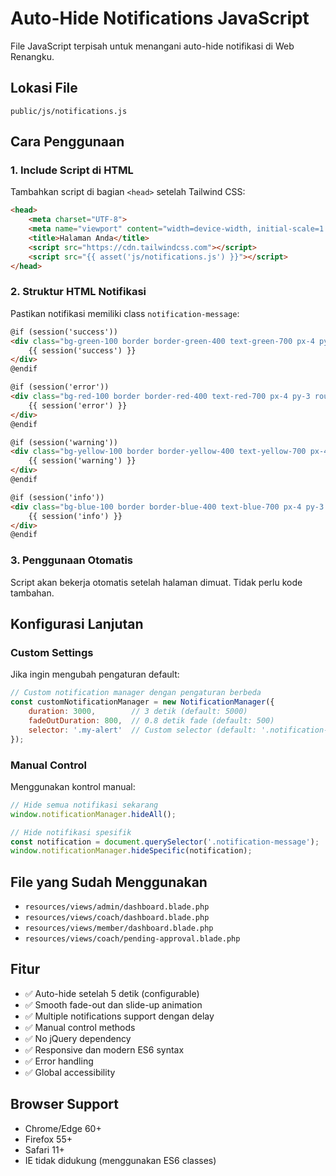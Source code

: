 # Auto-Hide Notifications JavaScript

File JavaScript terpisah untuk menangani auto-hide notifikasi di Web Renangku.

## Lokasi File
```
public/js/notifications.js
```

## Cara Penggunaan

### 1. Include Script di HTML
Tambahkan script di bagian `<head>` setelah Tailwind CSS:

```html
<head>
    <meta charset="UTF-8">
    <meta name="viewport" content="width=device-width, initial-scale=1.0">
    <title>Halaman Anda</title>
    <script src="https://cdn.tailwindcss.com"></script>
    <script src="{{ asset('js/notifications.js') }}"></script>
</head>
```

### 2. Struktur HTML Notifikasi
Pastikan notifikasi memiliki class `notification-message`:

```html
@if (session('success'))
<div class="bg-green-100 border border-green-400 text-green-700 px-4 py-3 rounded mb-4 notification-message">
    {{ session('success') }}
</div>
@endif

@if (session('error'))
<div class="bg-red-100 border border-red-400 text-red-700 px-4 py-3 rounded mb-4 notification-message">
    {{ session('error') }}
</div>
@endif

@if (session('warning'))
<div class="bg-yellow-100 border border-yellow-400 text-yellow-700 px-4 py-3 rounded mb-4 notification-message">
    {{ session('warning') }}
</div>
@endif

@if (session('info'))
<div class="bg-blue-100 border border-blue-400 text-blue-700 px-4 py-3 rounded mb-4 notification-message">
    {{ session('info') }}
</div>
@endif
```

### 3. Penggunaan Otomatis
Script akan bekerja otomatis setelah halaman dimuat. Tidak perlu kode tambahan.

## Konfigurasi Lanjutan

### Custom Settings
Jika ingin mengubah pengaturan default:

```javascript
// Custom notification manager dengan pengaturan berbeda
const customNotificationManager = new NotificationManager({
    duration: 3000,        // 3 detik (default: 5000)
    fadeOutDuration: 800,  // 0.8 detik fade (default: 500)
    selector: '.my-alert'  // Custom selector (default: '.notification-message')
});
```

### Manual Control
Menggunakan kontrol manual:

```javascript
// Hide semua notifikasi sekarang
window.notificationManager.hideAll();

// Hide notifikasi spesifik
const notification = document.querySelector('.notification-message');
window.notificationManager.hideSpecific(notification);
```

## File yang Sudah Menggunakan
- `resources/views/admin/dashboard.blade.php`
- `resources/views/coach/dashboard.blade.php`
- `resources/views/member/dashboard.blade.php`
- `resources/views/coach/pending-approval.blade.php`

## Fitur
- ✅ Auto-hide setelah 5 detik (configurable)
- ✅ Smooth fade-out dan slide-up animation
- ✅ Multiple notifications support dengan delay
- ✅ Manual control methods
- ✅ No jQuery dependency
- ✅ Responsive dan modern ES6 syntax
- ✅ Error handling
- ✅ Global accessibility

## Browser Support
- Chrome/Edge 60+
- Firefox 55+
- Safari 11+
- IE tidak didukung (menggunakan ES6 classes)
